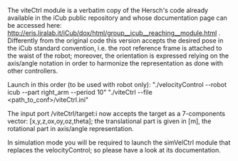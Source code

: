 
The viteCtrl module is a verbatim copy of the Hersch's code already available in the iCub public repository
and whose documentation page can be accessed here: http://eris.liralab.it/iCub/dox/html/group__icub__reaching__module.html .
Differently from the original code this version accepts the desired pose in the iCub standard convention, i.e. the 
root reference frame is attached to the waist of the robot; moreover, the orientation is expressed relying on the
axis/angle notation in order to harmonize the representation as done with other controllers.

Launch in this order (to be used with robot only):
"./velocityControl --robot icub --part right_arm --period 10"
"./viteCtrl --file <path_to_conf>/viteCtrl.ini"

The input port /viteCtrl/target:i now accepts the target as a 7-components vector: [x,y,z,ox,oy,oz,theta]; the translational
part is given in [m], the rotational part in axis/angle representation.

In simulation mode you will be required to launch the simVelCtrl module that replaces the velocityControl;
so please have a look at its documentation.



